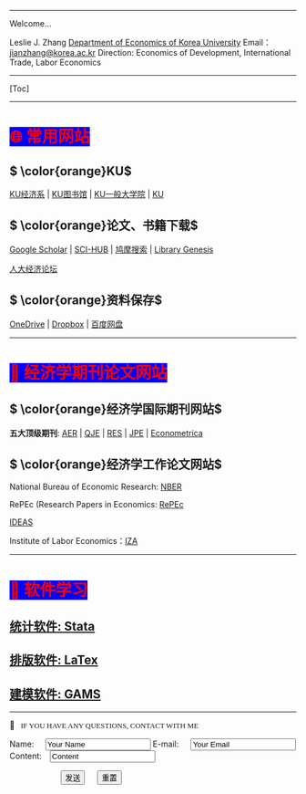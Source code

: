 ****

Welcome...

Leslie J. Zhang
[Department of Economics of Korea University](http://econ.korea.ac.kr/econ/?page_id=51509)
Email：<a href="#email"> jianzhang@korea.ac.kr </a>
Direction: Economics of Development, International Trade, Labor Economics

****

[Toc]

****

#  <font color=red style="background-color: blue"> 🌐  常用网站  </font>

## $ \color{orange}KU$

[KU经济系](http://econ.korea.ac.kr/econ/?page_id=51509)   | [KU图书馆](https://library.korea.ac.kr)  | [KU一般大学院](https://graduate.korea.ac.kr/grad/index.do) | [KU](http://korea.ac.kr/mbshome/mbs/university/index.do)

## $ \color{orange}论文、书籍下载$

[Google Scholar](https://scholar.google.co.kr) | [SCI-HUB](https://sci-hub.ren) | [鸠摩搜索](https://www.jiumodiary.com/?plg_nld=1&plg_uin=1&plg_auth=1&plg_nld=1&plg_usr=1&plg_vkey=1&plg_dev=1) | [Library Genesis](http://libgen.lc)

[人大经济论坛](https://bbs.pinggu.org)

## $ \color{orange}资料保存$

[OneDrive](https://koreaoffice-my.sharepoint.com/personal/jianzhang_korea_edu/_layouts/15/onedrive.aspx) | [Dropbox](https://www.dropbox.com/home) | [百度网盘](https://pan.baidu.com/disk/home?#/all?vmode=list&path=%2F1.%20经济)

****

# <font color=red style="background-color: blue"> 📘 经济学期刊论文网站 </font>

## $ \color{orange}经济学国际期刊网站$

**五大顶级期刊**:  [AER](https://www.aeaweb.org/journals/)  | [QJE](https://academic.oup.com/qje) | [RES](https://www.restud.com) | [JPE](https://www.journals.uchicago.edu/loi/jpe) |  [Econometrica](https://www.econometricsociety.org/publications/econometrica/browse)

## $ \color{orange}经济学工作论文网站$

National Bureau of Economic Research:  [NBER](https://www.nber.org/)

RePEc (Research Papers in Economics: [RePEc](http://repec.org)

[IDEAS](https://ideas.repec.org)

Institute of Labor Economics：[IZA](https://www.iza.org)

****

# <font color=red style="background-color: blue"> 🧩  软件学习 </font>


## <a href="https://www.wolai.com/mEpZYHtNAss4Gix2N7CreX" style="color: " > 统计软件: Stata </a>

## <a href="https://www.wolai.com/xgCKMmQJdPykgQn8FFcVVR" style="color: " style="hover-color:green"> 排版软件: LaTex </a>

## <a href="https://www.wolai.com/pJVYQHZ31z8kKCapRTKfzZ" style="color: "> 建模软件: GAMS </a>





****

 📮 <font color=blcak face=“kai” size=2> &nbsp;  <a id="email">IF YOU HAVE ANY QUESTIONS, CONTACT WITH ME</a></font>

<form action="MAILTO:jianzhang@korea.ac.kr" method="post" enctype="text/plain">

Name:&nbsp;&nbsp;&nbsp;&nbsp;&nbsp;<input type="text" name="name" value="Your Name">
E-mail: &nbsp;&nbsp;&thinsp;&thinsp;&nbsp;<input type="text" name="mail" value="Your Email">
Content:&thinsp;&thinsp;&thinsp;&thinsp;&nbsp;<input type="text" name="Content" value="Content" size="">

&emsp; &emsp; &emsp; &emsp;  &emsp; <input type="submit" value="发送">   &emsp; <input type="reset" value="重置">
</form>
